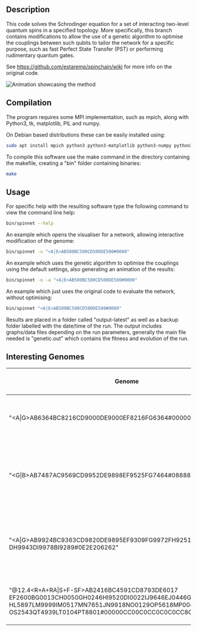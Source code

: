 ## Description

This code solves the Schrodinger equation for a set of interacting two-level quantum spins in a specified topology. More specifically, this branch contains modifications to allow the use of a genetic algorithm to optimise the couplings between such qubits to tailor the network for a specific purpose, such as fast Perfect State Transfer (PST) or performing rudimentary quantum gates.

See https://github.com/estaremp/spinchain/wiki for more info on the original code.

![Animation showcasing the method](https://github.com/lumorti/spinchain/raw/genetic/figures/combined.gif "Animation showcasing the method")

## Compilation

The program requires some MPI implementation, such as mpich, along with Python3, tk, matplotlib, PIL and numpy. 

On Debian based distributions these can be easily installed using:

```bash
sudo apt install mpich python3 python3-matplotlib python3-numpy python3-tk python3-pil make
```

To compile this software use the make command in the directory containing the makefile, creating a "bin" folder containing binaries:

```bash
make
```

## Usage

For specific help with the resulting software type the following command to view the command line help:

```bash
bin/spinnet --help
```

An example which opens the visualiser for a network, allowing interactive modification of the genome:

```bash
bin/spinnet -v "<A|E>AB500BC500CD500DE500#0000"
```

An example which uses the genetic algorithm to optimise the couplings using the default settings, also generating an animation of the results:

```bash
bin/spinnet -o -a "<A|E>AB500BC500CD500DE500#0000"
```

An example which just uses the original code to evaluate the network, without optimising:

```bash
bin/spinnet "<A|E>AB500BC500CD500DE500#0000"
```

Results are placed in a folder called "output-latest" as well as a backup folder labelled with the date/time of the run. The output includes graphs/data files depending on the run parameters, generally the main file needed is "genetic.out" which contains the fitness and evolution of the run.

## Interesting Genomes

| Genome                                                                          |   Fidelity    | Transfer Time * J<sub>max</sub> |  Description   |
| ------------------------------------------------------------------------------- | :-----------: | :-------------------: | ------------- |
| "<A\|G>AB6364BC8216CD9000DE9000EF8216FG6364#000000"                             | 99.9% | 5.6 | 7-site linear PST chain, theoretically 100% fidelity |
| "<G\|B>AB7487AC9569CD9952DE9898EF9525FG7464#088888"                             | 99.7% | 5.4 | slightly faster than the 7-site PST chain at the expense of a small amount of fidelity |
| "<A\|G>AB9924BC9363CD9820DE9895EF9309FG9972FH9251<br>DH9943DI9978BI9289#0E2E206262" | 99.7% | 3.8 | significantly faster than the 7-site linear PST chain at the expense of two extra non-linear nodes |
| "@12.4<R+A+RA\|S+F-SF>AB2416BC4591CD8793DE6017<br>EF2600BG0013CH0050GH0246HI9520DI0022IJ9646EJ0446GK8888KL0222<br>HL5897LM9999IM0517MN7651JN9918NO0129OP5618MP0043KQ1048QR2468<br>OS2543QT4939LT0104PT8801#00000CC00C0CC0C0C0CC8CC800C8" | 99.8% | 12.4 | a two-qubit controlled phase gate using a 4x4 grid network |


